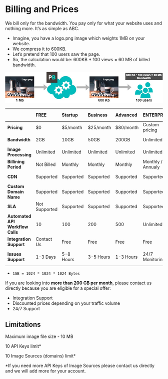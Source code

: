 # Billing and Prices

We bill only for the bandwidth. You pay only for what your website uses and nothing more. It’s as simple as ABC.

* Imagine, you have a logo.png image which weights 1MB on your website.
* We compress it to 600KB.
* Let’s pretend that 100 users saw the page.
* So, the calculation would be: 600KB \* 100 views = 60 MB of billed bandwidth.

![](.gitbook/assets/bandwidth-example-diagram.jpg)

|  | FREE | Startup | Business | Advanced | ENTERPRISE | Open Source |
| :--- | :--- | :--- | :--- | :--- | :--- | :--- |
| **Pricing** | $0 | $5/month | $25/month | $80/month | Custom pricing | $0 |
| **Bandwidth** | 2GB | 10GB | 50GB | 200GB | Unlimited | Not Supported |
| **Image Processing** | Unlimited | Unlimited | Unlimited | Unlimited | Unlimited | Full functionality |
| **Billining Period** | Not Billed | Monthly | Monthly | Monthly | Monthly / Annualy | Not Billed |
| **CDN** | Supported | Supported | Supported | Supported | Supported | Not Supported |
| **Custom Domain Name** | Supported | Supported | Supported | Supported | Supported | Not Supported |
| **SLA** | Not Supported | Supported | Supported | Supported | Supported | SLA Not Supported |
| **Automated API Workflow Calls** | 10 | 100 | 200 | 500 | Unlimited | Not Supported |
| **Integration Support** | Contact Us | Free | Free | Free | Free | Contact Us |
| **Issues Support** | 1-3 Days | 5-8 Hours | 3-5 Hours | 1-3 Hours | 24/7 Monitoring | By using Github issues |

* `1GB = 1024 * 1024 * 1024 Bytes`

If you are looking into **more than 200 GB per month**, please contact us directly because you are eligible for a special offer:

* Integration Support
* Discounted prices depending on your traffic volume
* 24/7 Support

## Limitations

Maximum image file size - 10 MB

10 API Keys limit\*

10 Image Sources \(domains\) limit\*

\*If you need more API Keys of Image Sources please contact us directly and we will add more for your account.

